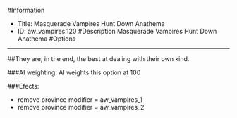 #Information
 - Title: Masquerade Vampires Hunt Down Anathema
 - ID: aw_vampires.120
#Description
Masquerade Vampires Hunt Down Anathema
#Options

___
##They are, in the end, the best at dealing with their own kind.

###AI weighting:
AI weights this option at 100


###Efects:<ul><li>remove province modifier = aw_vampires_1</li><li>remove province modifier = aw_vampires_2</li></ul>
